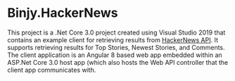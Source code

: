 # Binjy.HackerNews

This project is a .Net Core 3.0 project created using Visual Studio 2019 that contains an example client for retrieving results from [HackerNews API](https://github.com/HackerNews/API).  It supports retrieving results for Top Stories, Newest Stories, and Comments.  The client application is an Angular 8 based web app embedded within an ASP.Net Core 3.0 host app (which also hosts the Web API controller that the client app communicates with.
